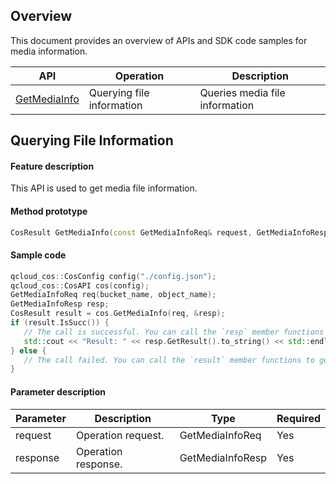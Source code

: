 ## Overview

This document provides an overview of APIs and SDK code samples for media information.

| API | Operation |  Description |
| ------------------------------------------------------------ | --------------------------|---------------------------- |
|  [GetMediaInfo](https://intl.cloud.tencent.com/document/product/436/46915)    |   Querying file information | Queries media file information      |


## Querying File Information

#### Feature description

This API is used to get media file information.

#### Method prototype

```cpp
CosResult GetMediaInfo(const GetMediaInfoReq& request, GetMediaInfoResp* response);
```

#### Sample code

```cpp
qcloud_cos::CosConfig config("./config.json");
qcloud_cos::CosAPI cos(config);
GetMediaInfoReq req(bucket_name, object_name);
GetMediaInfoResp resp;
CosResult result = cos.GetMediaInfo(req, &resp);
if (result.IsSucc()) {
   // The call is successful. You can call the `resp` member functions to get the return content.
   std::cout << "Result: " << resp.GetResult().to_string() << std::endl;
} else {
   // The call failed. You can call the `result` member functions to get the error information.
} 
```

#### Parameter description

| Parameter | Description | Type | Required |
| -------- | ---------- | ---------------- | -------- |
| request  | Operation request.  | GetMediaInfoReq  | Yes       |
| response | Operation response. | GetMediaInfoResp | Yes       |